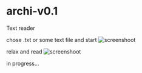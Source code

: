 # archi-v0.1
Text reader

chose .txt or some text file and start
![screenshoot](https://user-images.githubusercontent.com/26852843/213006219-f0c1cf69-e7af-4748-999b-9a490f027d9a.png)

relax and read
![screenshoot](https://user-images.githubusercontent.com/26852843/213005781-6f6b8576-d66f-4407-b4f0-2bb06beb7395.png)

in progress...
